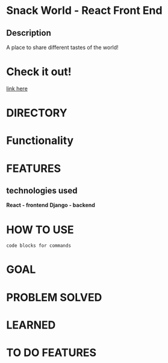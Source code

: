# Snack World - React Front End 
## Description
A place to share different tastes of the world! 
# Check it out! 
[link here](https://example.com)

# DIRECTORY


# Functionality 

# FEATURES
## technologies used
**React - frontend** 
**Django - backend** 



# HOW TO USE 
```
code blocks for commands
```
# GOAL
# PROBLEM SOLVED 
# LEARNED

# TO DO FEATURES